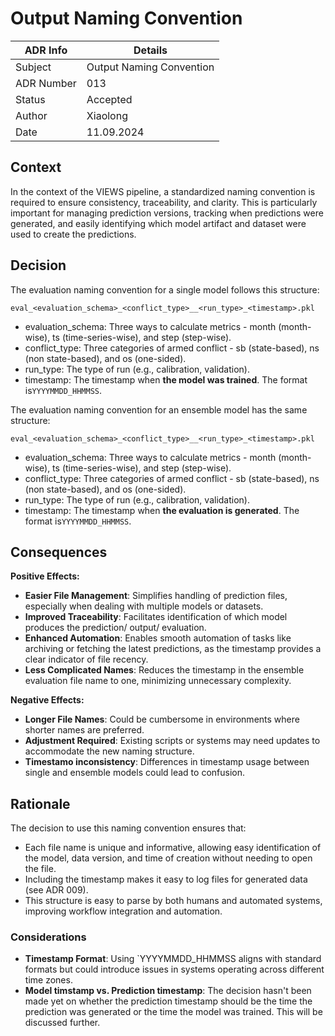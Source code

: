 # Output Naming Convention


| ADR Info            | Details                  |
|---------------------|--------------------------|
| Subject             | Output Naming Convention |
| ADR Number          | 013                      |
| Status              | Accepted                 |
| Author              | Xiaolong                 |
| Date                | 11.09.2024               |

## Context
In the context of the VIEWS pipeline, a standardized naming convention is required to ensure consistency, traceability, and clarity. 
This is particularly important for managing prediction versions, tracking when predictions were generated, and easily identifying which model artifact and dataset were used to create the predictions.


## Decision
The evaluation naming convention for a single model follows this structure:
```
eval_<evaluation_schema>_<conflict_type>__<run_type>_<timestamp>.pkl
```
- evaluation_schema: Three ways to calculate metrics - month (month-wise), ts (time-series-wise), and step (step-wise).
- conflict_type: Three categories of armed conflict - sb (state-based), ns (non state-based), and os (one-sided).
- run_type: The type of run (e.g., calibration, validation).
- timestamp: The timestamp when **the model was trained**. The format is`YYYYMMDD_HHMMSS`.

The evaluation naming convention for an ensemble model has the same structure:
```
eval_<evaluation_schema>_<conflict_type>__<run_type>_<timestamp>.pkl
```
- evaluation_schema: Three ways to calculate metrics - month (month-wise), ts (time-series-wise), and step (step-wise).
- conflict_type: Three categories of armed conflict - sb (state-based), ns (non state-based), and os (one-sided).
- run_type: The type of run (e.g., calibration, validation).
- timestamp: The timestamp when **the evaluation is generated**. The format is`YYYYMMDD_HHMMSS`.

## Consequences
**Positive Effects:**

- **Easier File Management**: Simplifies handling of prediction files, especially when dealing with multiple models or datasets.
- **Improved Traceability**: Facilitates identification of which model produces the prediction/ output/ evaluation.
- **Enhanced Automation**: Enables smooth automation of tasks like archiving or fetching the latest predictions, as the timestamp provides a clear indicator of file recency.
- **Less Complicated Names**: Reduces the timestamp in the ensemble evaluation file name to one, minimizing unnecessary complexity.

**Negative Effects:**
- **Longer File Names**: Could be cumbersome in environments where shorter names are preferred.
- **Adjustment Required**: Existing scripts or systems may need updates to accommodate the new naming structure.
- **Timestamo inconsistency**: Differences in timestamp usage between single and ensemble models could lead to confusion.

## Rationale
The decision to use this naming convention ensures that:

- Each file name is unique and informative, allowing easy identification of the model, data version, and time of creation without needing to open the file.
- Including the timestamp makes it easy to log files for generated data (see ADR 009).
- This structure is easy to parse by both humans and automated systems, improving workflow integration and automation.

### Considerations
- **Timestamp Format**: Using `YYYYMMDD_HHMMSS aligns with standard formats but could introduce issues in systems operating across different time zones.
- **Model timstamp vs. Prediction timestamp**: The decision hasn't been made yet on whether the prediction timestamp should be the time the prediction was generated or the time the model was trained. This will be discussed further.
